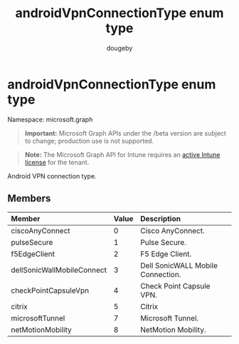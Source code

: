 ﻿---
title: "androidVpnConnectionType enum type"
description: "Android VPN connection type."
author: "dougeby"
localization_priority: Normal
ms.prod: "intune"
doc_type: enumPageType
---

# androidVpnConnectionType enum type

Namespace: microsoft.graph

> **Important:** Microsoft Graph APIs under the /beta version are subject to change; production use is not supported.

> **Note:** The Microsoft Graph API for Intune requires an [active Intune license](https://go.microsoft.com/fwlink/?linkid=839381) for the tenant.

Android VPN connection type.

## Members

| Member                     | Value | Description                       |
| :------------------------- | :---- | :-------------------------------- |
| ciscoAnyConnect            | 0     | Cisco AnyConnect.                 |
| pulseSecure                | 1     | Pulse Secure.                     |
| f5EdgeClient               | 2     | F5 Edge Client.                   |
| dellSonicWallMobileConnect | 3     | Dell SonicWALL Mobile Connection. |
| checkPointCapsuleVpn       | 4     | Check Point Capsule VPN.          |
| citrix                     | 5     | Citrix                            |
| microsoftTunnel            | 7     | Microsoft Tunnel.                 |
| netMotionMobility          | 8     | NetMotion Mobility.               |
